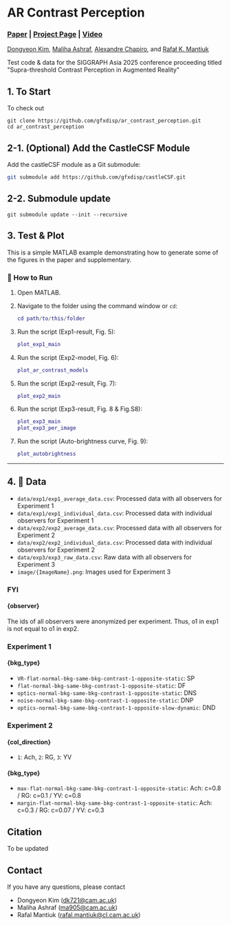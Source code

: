 # AR Contrast Perception
### [Paper]() | [Project Page](https://www.cl.cam.ac.uk/research/rainbow/projects/ar-contrast/) | [Video]()

[Dongyeon Kim](https://dongyeon93.github.io/),
[Maliha Ashraf](https://malihaashraf.github.io/),
[Alexandre Chapiro](https://achapiro.github.io/),
and [Rafał K. Mantiuk](https://www.cl.cam.ac.uk/~rkm38/)

Test code & data for the SIGGRAPH Asia 2025 conference proceeding titled "Supra-threshold Contrast Perception in Augmented Reality"

## 1. To Start

To check out
```
git clone https://github.com/gfxdisp/ar_contrast_perception.git
cd ar_contrast_perception
```

## 2-1. (Optional) Add the CastleCSF Module
Add the castleCSF module as a Git submodule:

```bash
git submodule add https://github.com/gfxdisp/castleCSF.git
```

## 2-2. Submodule update
```
git submodule update --init --recursive
```

## 3. Test & Plot

This is a simple MATLAB example demonstrating how to generate some of the figures in the paper and supplementary.

### 🚀 How to Run

1. Open MATLAB.
2. Navigate to the folder using the command window or `cd`:

    ```matlab
    cd path/to/this/folder
    ```

3. Run the script (Exp1-result, Fig. 5):

    ```matlab
    plot_exp1_main
    ```

4. Run the script (Exp2-model, Fig. 6):

    ```matlab
    plot_ar_contrast_models
    ```

5. Run the script (Exp2-result, Fig. 7):

    ```matlab
    plot_exp2_main
    ```

6. Run the script (Exp3-result, Fig. 8 & Fig.S8):

    ```matlab
    plot_exp3_main
    plot_exp3_per_image
    ```

7. Run the script (Auto-brightness curve, Fig. 9):

    ```matlab
    plot_autobrightness
    ```
---

## 4. 📁 Data

- `data/exp1/exp1_average_data.csv`: Processed data with all observers for Experiment 1
- `data/exp1/exp1_individual_data.csv`: Processed data with individual observers for Experiment 1
- `data/exp2/exp2_average_data.csv`: Processed data with all observers for Experiment 2
- `data/exp2/exp2_individual_data.csv`: Processed data with individual observers for Experiment 2
- `data/exp3/exp3_raw_data.csv`: Raw data with all observers for Experiment 3
- `image/{ImageName}.png`: Images used for Experiment 3

### FYI
#### {observer}
The ids of all observers were anonymized per experiment. Thus, o1 in exp1 is not equal to o1 in exp2.

### Experiment 1
#### {bkg_type}
- `VR-flat-normal-bkg-same-bkg-contrast-1-opposite-static`: SP
- `flat-normal-bkg-same-bkg-contrast-1-opposite-static`: DF
- `optics-normal-bkg-same-bkg-contrast-1-opposite-static`: DNS
- `noise-normal-bkg-same-bkg-contrast-1-opposite-static`: DNP
- `optics-normal-bkg-same-bkg-contrast-1-opposite-slow-dynamic`: DND

### Experiment 2
#### {col_direction}
- `1`: Ach, `2`: RG, `3`: YV

#### {bkg_type}
- `max-flat-normal-bkg-same-bkg-contrast-1-opposite-static`: Ach: c=0.8 / RG: c=0.1 / YV: c=0.8
- `margin-flat-normal-bkg-same-bkg-contrast-1-opposite-static`: Ach: c=0.3 / RG: c=0.07 / YV: c=0.3

## Citation
To be updated

## Contact
If you have any questions, please contact

- Dongyeon Kim (dk721@cam.ac.uk)
- Maliha Ashraf (ma905@cam.ac.uk)
- Rafal Mantiuk (rafal.mantiuk@cl.cam.ac.uk)